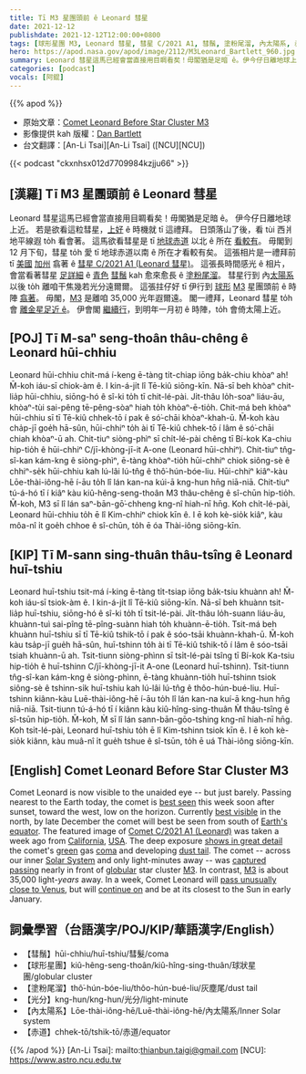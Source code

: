 ```yaml
---
title: Tī M3 星團頭前 ê Leonard 彗星
date: 2021-12-12
publishdate: 2021-12-12T12:00:00+0800
tags: [球形星團 M3, Leonard 彗星, 彗星 C/2021 A1, 彗鬚, 塗粉尾溜, 內太陽系, 赤道]
hero: https://apod.nasa.gov/apod/image/2112/M3Leonard_Bartlett_960.jpg
summary: Leonard 彗星這馬已經會當直接用目睭看矣！毋閣猶是足暗 ê。伊今仔日離地球上近。
categories: [podcast]
vocals: [阿錕]
---
```


{{% apod %}}

- 原始文章：[Comet Leonard Before Star Cluster M3](https://apod.nasa.gov/apod/ap211212.html)
- 影像提供 kah 版權：[Dan Bartlett](mailto:h2ologg@yahoo.com)
- 台文翻譯：[An-Li Tsai][An-Li Tsai] ([NCU][NCU])

{{< podcast "ckxnhsx012d7709984kzjju66" >}}

## [漢羅] Tī M3 星團頭前 ê Leonard 彗星
Leonard 彗星這馬已經會當直接用目睭看矣！毋閣猶是足暗 ê。
伊今仔日離地球上近。
若是欲看這粒彗星，[上好][best seen] ê 時機就 tī 這禮拜。
日頭落山了後，看 tùi 西爿地平線遐 to̍h 看會著。
這馬欲看彗星是 tī [地球赤道][Earth's equator] 以北 ê 所在 [看較有][best visible]。
毋閣到 12 月下旬，彗星 to̍h 愛 tī 地球赤道以南 ê 所在才看較有矣。
這張相片是一禮拜前 tī [美國][USA] [加州][California] 翕著 ê [彗星 C/2021 A1 (Leonard 彗星)][Comet C/2021 A1 (Leonard)]。
這張長時間感光 ê 相片，會當看著彗星 [足詳細][shows in great detail] ê [青色][green] [彗鬚][coma] kah 愈來愈長 ê [塗粉尾溜][dust tail t]。
彗星行到 內[太陽系][Solar System] 以後 to̍h 離咱干焦幾若光分遠爾爾。
這張拄仔好 tī 伊行到 [球形][globular] [M3][M3 1] 星團頭前 ê 時陣 [翕著][captured passing]。
毋閣，[M3][M3 2] 是離咱 35,000 光年遐爾遠。
閣一禮拜，Leonard 彗星 to̍h 會 [離金星足近 ê][pass unusually close to Venus]。
伊會閣 [繼續行][continue on]，到明年一月初 ê 時陣，to̍h 會倚太陽上近。

## [POJ] Tī M-saⁿ seng-thoân thâu-chêng ê Leonard hūi-chhiu
Leonard hūi-chhiu chit-má í-keng ē-tàng ti̍t-chiap iōng ba̍k-chiu khòaⁿ ah! M̄-koh iáu-sī chiok-àm ê.
I kin-á-ji̍t lî Tē-kiû siōng-kīn.
Nā-sī beh khòaⁿ chit-lia̍p hūi-chhiu, siōng-hó ê sî-ki to̍h tī chit-lé-pài.
Ji̍t-thâu lo̍h-soaⁿ liáu-āu, khòaⁿ-tùi sai-pêng tē-pêng-sòaⁿ hiah to̍h khòaⁿ-ē-tio̍h.
Chit-má beh khòaⁿ hūi-chhiu sī tī Tē-kiû chhek-tō í pak ê só͘-chāi khòaⁿ-khah-ū.
M̄-koh kàu cha̍p-jī goe̍h hā-sûn, hūi-chhiⁿ to̍h ài tī Tē-kiû chhek-tō í lâm ê só͘-chāi chiah khòaⁿ-ū ah.
Chit-tiuⁿ siòng-phìⁿ sī chi̍t-lé-pài chêng tī Bí-kok Ka-chiu hip-tio̍h ê hūi-chhiⁿ C/jī-khòng-jī-it A-one (Leonard hūi-chhiⁿ).
Chit-tiuⁿ tn̂g-sî-kan kám-kng ê siòng-phìⁿ, ē-tàng khòaⁿ-tio̍h hūi-chhiⁿ chiok siông-sè ê chhiⁿ-se̍k hūi-chhiu kah lú-lâi lú-tn̂g ê thô͘-hún-bóe-liu.
Hūi-chhiⁿ kiâⁿ-kàu Lōe-thài-iông-hē í-āu to̍h lî lán kan-na kúi-ā kng-hun hn̄g niā-niā.
Chit-tiuⁿ tú-á-hó tī í kiâⁿ kàu kiû-hêng-seng-thoân M3 thâu-chêng ê sî-chūn hip-tio̍h.
M̄-koh, M3 sī lî lán saⁿ-bān-gō͘-chheng kng-nî hiah-nī hn̄g.
Koh chi̍t-lé-pài, Leonard hūi-chhiu to̍h ē lî Kim-chhiⁿ chiok kīn ê.
I ē koh kè-sio̍k kiâⁿ, kàu môa-nî i̍t goe̍h chhoe ê sî-chūn, to̍h ē óa Thài-iông siōng-kīn.

## [KIP] Tī M-sann sing-thuân thâu-tsîng ê Leonard huī-tshiu
Leonard huī-tshiu tsit-má í-king ē-tàng ti̍t-tsiap iōng ba̍k-tsiu khuànn ah! M̄-koh iáu-sī tsiok-àm ê.
I kin-á-ji̍t lî Tē-kiû siōng-kīn.
Nā-sī beh khuànn tsit-lia̍p huī-tshiu, siōng-hó ê sî-ki to̍h tī tsit-lé-pài.
Ji̍t-thâu lo̍h-suann liáu-āu, khuànn-tuì sai-pîng tē-pîng-suànn hiah to̍h khuànn-ē-tio̍h.
Tsit-má beh khuànn huī-tshiu sī tī Tē-kiû tshik-tō í pak ê sóo-tsāi khuànn-khah-ū.
M̄-koh kàu tsa̍p-jī gue̍h hā-sûn, huī-tshinn to̍h ài tī Tē-kiû tshik-tō í lâm ê sóo-tsāi tsiah khuànn-ū ah.
Tsit-tiunn siòng-phìnn sī tsi̍t-lé-pài tsîng tī Bí-kok Ka-tsiu hip-tio̍h ê huī-tshinn C/jī-khòng-jī-it A-one (Leonard huī-tshinn).
Tsit-tiunn tn̂g-sî-kan kám-kng ê siòng-phìnn, ē-tàng khuànn-tio̍h huī-tshinn tsiok siông-sè ê tshinn-si̍k huī-tshiu kah lú-lâi lú-tn̂g ê thôo-hún-bué-liu.
Huī-tshinn kiânn-kàu Luē-thài-iông-hē í-āu to̍h lî lán kan-na kuí-ā kng-hun hn̄g niā-niā.
Tsit-tiunn tú-á-hó tī í kiânn kàu kiû-hîng-sing-thuân M̀ thâu-tsîng ê sî-tsūn hip-tio̍h.
M̄-koh, M̀ sī lî lán sann-bān-gōo-tshing kng-nî hiah-nī hn̄g.
Koh tsi̍t-lé-pài, Leonard huī-tshiu to̍h ē lî Kim-tshinn tsiok kīn ê.
I ē koh kè-sio̍k kiânn, kàu muâ-nî i̍t gue̍h tshue ê sî-tsūn, to̍h ē uá Thài-iông siōng-kīn.

## [English] Comet Leonard Before Star Cluster M3
Comet Leonard is now visible to the unaided eye -- but just barely.
Passing nearest to the Earth today, the comet is [best seen][best seen] this week soon after sunset, toward the west, low on the horizon.
Currently [best visible][best visible] in the north, by late December the comet will best be seen from south of [Earth's equator][Earth's equator].
The featured image of [Comet C/2021 A1 (Leonard)](https://en.wikipedia.org/wiki/C/2021_A1_(Leonard)) was taken a week ago from [California][California], [USA][USA].
The deep exposure [shows in great detail][shows in great detail] the comet's [green][green] gas [coma][coma] and developing [dust tail][dust tail e].
The comet -- across our inner [Solar System][Solar System] and only light-minutes away -- was [captured passing][captured passing] nearly in front of [globular][globular] star cluster [M3][M3 1].
In contrast, [M3][M3 2] is about 35,000 light-*years* away.
In a week, Comet Leonard will [pass unusually close to Venus][pass unusually close to Venus], but will [continue on][continue on] and be at its closest to the Sun in early January.

## 詞彙學習（台語漢字/POJ/KIP/華語漢字/English）
- 【彗鬚】hūi-chhiu/huī-tshiu/彗髮/coma
- 【球形星團】kiû-hêng-seng-thoân/kiû-hîng-sing-thuân/球狀星團/globular cluster
- 【塗粉尾溜】thô͘-hún-bóe-liu/thôo-hún-bué-liu/灰塵尾/dust tail
- 【光分】kng-hun/kng-hun/光分/light-minute
- 【內太陽系】Lōe-thài-iông-hē/Luē-thài-iông-hē/內太陽系/Inner Solar system
- 【赤道】chhek-tō/tshik-tō/赤道/equator


{{% /apod %}}
[An-Li Tsai]: mailto:thianbun.taigi@gmail.com
[NCU]: https://www.astro.ncu.edu.tw


[best seen]:https://earthsky.org/astronomy-essentials/comet-leonard-might-become-2021s-brightest-2022/
[best visible]:http://www.aerith.net/comet/catalog/2021A1/mag2.gif
[Earth's equator]:https://www.nasa.gov/sites/default/files/thumbnails/image/equator_.png
[Comet C/2021 A1 (Leonard)]:https://en.wikipedia.org/wiki/C/2021_A1_(Leonard)
[California]:https://en.wikipedia.org/wiki/California
[USA]:https://en.wikipedia.org/wiki/United_States
[shows in great detail]:https://thumbs.dreamstime.com/b/two-cats-watching-intently-scared-59713174.jpg
[green]:https://www.forbes.com/sites/startswithabang/2018/08/09/this-is-why-comets-glow-an-eerie-green-color/
[coma]:https://spaceplace.nasa.gov/comet-nucleus/en/
[dust tail e]:https://apod.nasa.gov/apod/ap210308.html
[dust tail t]:https://apod.tw/daily/20210308/
[Solar System]:https://solarsystem.nasa.gov/solar-system/our-solar-system/in-depth/
[captured passing]:https://vimeo.com/652658994
[globular]:https://en.wikipedia.org/wiki/Globular_cluster
[M3 1]:https://apod.nasa.gov/apod/ap070415.html
[M3 2]:https://apod.nasa.gov/apod/ap070609.html
[pass unusually close to Venus]:https://en.wikipedia.org/wiki/C/2021_A1_(Leonard)#/media/File:Animation_of_C%EF%BC%8F2021_A1's_orbit_around_Sun_-_2021_close_approach.gif
[continue on]:https://theskylive.com/cometleonard-info
